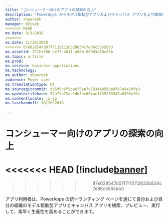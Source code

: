 ```yaml
---
title: "コンシューマー向けのアプリの探索の向上"
description: "PowerApps からモデル駆動型アプリおよびキャンバス アプリをより簡単に検索および実行できます。"
author: shpareek
manager: KVivek
<<<<<<< HEAD
ms.date: 9/3/2018
=======
ms.date: 11/20/2018
>>>>>>> 87e028547d07f7115112632b834c7e86c5555bb3
ms.assetid: f71b1f60-ce73-e811-a96b-000d3a18c83b
ms.topic: article
ms.prod: 
ms.service: business-applications
ms.technology: 
ms.author: shpareek
audience: Power user
ms.translationtype: HT
ms.sourcegitcommit: d65d9c6f9cae75ea7d7934a95b3a9f67a9e10fe3
ms.openlocfilehash: 57a7fa73ac1db3ec604ae1f35255545a6393e19c
ms.contentlocale: ja-jp
ms.lasthandoff: 10/26/2018

---
```

# <a name="improved-app-discovery-for-consumers"></a>コンシューマー向けのアプリの探索の向上


<<<<<<< HEAD
[!include[banner](../../includes/banner.md)]
=======

>>>>>>> 87e028547d07f7115112632b834c7e86c5555bb3

アプリ利用者は、PowerApps の統一ランディング ページを通じて自分および自分の組織のモデル駆動型アプリとキャンバス アプリを検索、プレビュー、実行して、素早く生産性を高めることができます。


